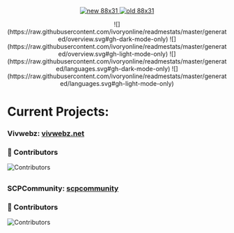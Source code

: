 <p align="center">
  <a href="https://vivwebz.net/">
    <img src="https://assets.vivwebz.net/vivwebz88x31.gif" title="new 88x31">
  </a>
  <a href="https://vivwebz.net/">
    <img src="https://assets.vivwebz.net/vivwebz.png" title="old 88x31">
  </a>
</p>

<div align="center">
![](https://raw.githubusercontent.com/ivoryonline/readmestats/master/generated/overview.svg#gh-dark-mode-only)
![](https://raw.githubusercontent.com/ivoryonline/readmestats/master/generated/overview.svg#gh-light-mode-only)
![](https://raw.githubusercontent.com/ivoryonline/readmestats/master/generated/languages.svg#gh-dark-mode-only)
![](https://raw.githubusercontent.com/ivoryonline/readmestats/master/generated/languages.svg#gh-light-mode-only)
</div>

# Current Projects:
### Vivwebz: [vivwebz.net](https://vivwebz.net)
### 🚀 Contributors
![Contributors](https://img.shields.io/github/contributors/ivoryonline/vivwebznew)
##
### SCPCommunity: [scpcommunity](https://scpcommunity.pages.dev/)
### 🚀 Contributors
![Contributors](https://img.shields.io/github/contributors/ivoryonline/scpcommunity)
